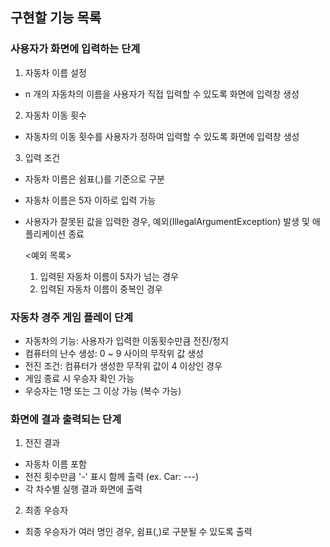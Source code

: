 ## 구현할 기능 목록

### 사용자가 화면에 입력하는 단계

1. 자동차 이름 설정
- n 개의 자동차의 이름을 사용자가 직접 입력할 수 있도록 화면에 입력창 생성

2. 자동차 이동 횟수
- 자동차의 이동 횟수를 사용자가 정하여 입력할 수 있도록 화면에 입력창 생성

3. 입력 조건
- 자동차 이름은 쉼표(,)를 기준으로 구분
- 자동차 이름은 5자 이하로 입력 가능
- 사용자가 잘못된 값을 입력한 경우, 예외(IllegalArgumentException) 발생 및 애플리케이션 종료


    <예외 목록>
    1) 입력된 자동차 이름이 5자가 넘는 경우
    2) 입력된 자동차 이름이 중복인 경우


### 자동차 경주 게임 플레이 단계

- 자동차의 기능: 사용자가 입력한 이동횟수만큼 전진/정지
- 컴퓨터의 난수 생성: 0 ~ 9 사이의 무작위 값 생성
- 전진 조건: 컴퓨터가 생성한 무작위 값이 4 이상인 경우
- 게임 종료 시 우승자 확인 가능
- 우승자는 1명 또는 그 이상 가능 (복수 가능)

### 화면에 결과 출력되는 단계
1. 전진 결과
- 자동차 이름 포함
- 전진 횟수만큼 '-' 표시 함께 출력 (ex. Car: ---)
- 각 차수별 실행 결과 화면에 출력
2. 최종 우승자
- 최종 우승자가 여러 명인 경우, 쉼표(,)로 구분될 수 있도록 출력
